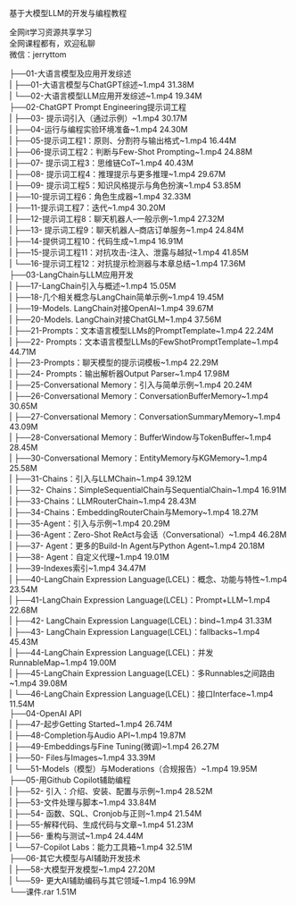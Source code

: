 基于大模型LLM的开发与编程教程

全网it学习资源共享学习<br>全网课程都有，欢迎私聊<br>微信：jerryttom<br>

├──01-大语言模型及应用开发综述<br> | ├──01-大语言模型与ChatGPT综述~1.mp4 31.38M<br> | └──02-大语言模型LLM应用开发综述~1.mp4 19.34M<br> ├──02-ChatGPT Prompt Engineering提示词工程<br> | ├──03- 提示词引入（通过示例）~1.mp4 30.17M<br> | ├──04-运行与编程实验环境准备~1.mp4 24.30M<br> | ├──05-提示词工程1：原则、分割符与输出格式~1.mp4 16.44M<br> | ├──06-提示词工程2：判断与Few-Shot Prompting~1.mp4 24.88M<br> | ├──07- 提示词工程3：思维链CoT~1.mp4 40.43M<br> | ├──08- 提示词工程4：推理提示与更多推理~1.mp4 29.67M<br> | ├──09- 提示词工程5：知识风格提示与角色扮演~1.mp4 53.85M<br> | ├──10-提示词工程6：角色生成器~1.mp4 32.33M<br> | ├──11-提示词工程7：迭代~1.mp4 30.20M<br> | ├──12-提示词工程8：聊天机器人–一般示例~1.mp4 27.32M<br> | ├──13- 提示词工程9：聊天机器人–商店订单服务~1.mp4 24.84M<br> | ├──14-提供词工程10：代码生成~1.mp4 16.91M<br> | ├──15-提示词工程11：对抗攻击-注入、泄露与越狱~1.mp4 41.85M<br> | └──16-提示词工程12：对抗提示检测器与本章总结~1.mp4 17.36M<br> ├──03-LangChain与LLM应用开发<br> | ├──17-LangChain引入与概述~1.mp4 15.05M<br> | ├──18-几个相关概念与LangChain简单示例~1.mp4 19.45M<br> | ├──19-Models. LangChain对接OpenAI~1.mp4 39.67M<br> | ├──20-Models. LangChain对接ChatGLM~1.mp4 37.56M<br> | ├──21-Prompts：文本语言模型LLMs的PromptTemplate~1.mp4 22.24M<br> | ├──22- Prompts：文本语言模型LLMs的FewShotPromptTemplate~1.mp4 44.71M<br> | ├──23-Prompts：聊天模型的提示词模板~1.mp4 22.29M<br> | ├──24- Prompts：输出解析器Output Parser~1.mp4 17.98M<br> | ├──25-Conversational Memory：引入与简单示例~1.mp4 20.24M<br> | ├──26-Conversational Memory：ConversationBufferMemory~1.mp4 30.65M<br> | ├──27-Conversational Memory：ConversationSummaryMemory~1.mp4 43.09M<br> | ├──28-Conversational Memory：BufferWindow与TokenBuffer~1.mp4 28.45M<br> | ├──30-Conversational Memory：EntityMemory与KGMemory~1.mp4 25.58M<br> | ├──31-Chains：引入与LLMChain~1.mp4 39.12M<br> | ├──32- Chains：SimpleSequentialChain与SequentialChain~1.mp4 16.91M<br> | ├──33-Chains：LLMRouterChain~1.mp4 28.43M<br> | ├──34-Chains：EmbeddingRouterChain与Memory~1.mp4 18.27M<br> | ├──35-Agent：引入与示例~1.mp4 20.29M<br> | ├──36-Agent：Zero-Shot ReAct与会话（Conversational）~1.mp4 46.28M<br> | ├──37- Agent：更多的Build-In Agent与Python Agent~1.mp4 20.18M<br> | ├──38- Agent：自定义代理~1.mp4 19.01M<br> | ├──39-Indexes索引~1.mp4 34.47M<br> | ├──40-LangChain Expression Language(LCEL)：概念、功能与特性~1.mp4 23.54M<br> | ├──41-LangChain Expression Language(LCEL)：Prompt+LLM~1.mp4 22.68M<br> | ├──42- LangChain Expression Language(LCEL)：bind~1.mp4 31.33M<br> | ├──43- LangChain Expression Language(LCEL)：fallbacks~1.mp4 45.43M<br> | ├──44-LangChain Expression Language(LCEL)：并发RunnableMap~1.mp4 19.00M<br> | ├──45-LangChain Expression Language(LCEL)：多Runnables之间路由~1.mp4 39.08M<br> | └──46-LangChain Expression Language(LCEL)：接口Interface~1.mp4 11.54M<br> ├──04-OpenAI API<br> | ├──47-起步Getting Started~1.mp4 26.74M<br> | ├──48-Completion与Audio API~1.mp4 19.87M<br> | ├──49-Embeddings与Fine Tuning(微调)~1.mp4 26.27M<br> | ├──50- Files与Images~1.mp4 33.39M<br> | └──51-Models（模型）与Moderations（合规报告）~1.mp4 19.95M<br> ├──05-用Github Copilot辅助编程<br> | ├──52- 引入：介绍、安装、配置与示例~1.mp4 28.52M<br> | ├──53-文件处理与脚本~1.mp4 33.84M<br> | ├──54- 函数、SQL、Cronjob与正则~1.mp4 21.54M<br> | ├──55-解释代码、生成代码与文章~1.mp4 51.23M<br> | ├──56- 重构与测试~1.mp4 24.44M<br> | └──57-Copilot Labs：能力工具箱~1.mp4 32.51M<br> ├──06-其它大模型与AI辅助开发技术<br> | ├──58-大模型开发模型~1.mp4 27.20M<br> | └──59- 更大AI辅助编码与其它领域~1.mp4 16.99M<br> └──课件.rar 1.51M